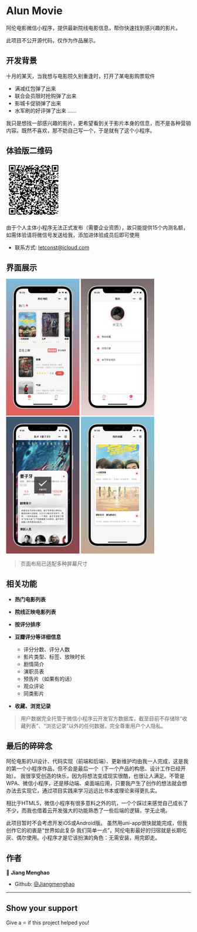# Alun Movie

阿伦电影微信小程序，提供最新院线电影信息，帮你快速找到感兴趣的影片。

此项目不公开源代码，仅作为作品展示。

## 开发背景

十月的某天，当我想与电影院久别重逢时，打开了某电影购票软件
- 满减红包弹了出来
- 联合会员限时抢购弹了出来
- 影城卡促销弹了出来
- 水军刷的好评弹了出来
……

我只是想找一部感兴趣的影片，更希望看到关于影片本身的信息，而不是各种营销内容。既然不喜欢，那不妨自己写一个，于是就有了这个小程序。

## 体验版二维码

<img src="./imgs/alun-qr.jpeg" width="150px">

由于个人主体小程序无法正式发布（需要企业资质），故只能提供15个内测名额，如需体验请将微信号发送给我，添加进体验成员后即可使用

- 联系方式: <a href="mailto:letconst@icloud.com">letconst@icloud.com</a>

## 界面展示
<p>
  <img src="./imgs/home.jpeg" width="200px">
  <img src="./imgs/user.jpeg" width="200px">
  <img src="./imgs/detail.jpeg" width="200px">
  <img src="./imgs/marked.jpeg" width="200px">
</p>

> 页面布局已适配多种屏幕尺寸

## 相关功能
- __热门电影列表__
- __院线正映电影列表__
- __按评分排序__
- __豆瓣评分等详细信息__
  + 评分分数、评分人数
  + 影片类型、标签、放映时长
  + 剧情简介
  + 演职员表
  + 预告片（如果有的话）
  + 观众评论
  + 同类影片

- __收藏、浏览记录__
> 用户数据完全托管于微信小程序云开发官方数据库，截至目前不存储除“收藏列表”、“浏览记录”以外的任何数据，完全尊重用户个人隐私。

## 最后的碎碎念
阿伦电影的UI设计、代码实现（前端和后端）、更新维护均由我一人完成，这是我的第一个小程序作品，但不会是最后一个（下一个产品的构思、设计工作已经开始）。
我很享受创造的快乐，因为将想法变成现实很酷，也很让人满足。不管是WPA、微信小程序，还是移动端、桌面端应用，只要我产生了创作的想法就会想办法去实现它，通过项目实践来学习远远比书本或理论来得更扎实。

相比于HTML5，微信小程序有很多意料之外的坑，一个个踩过来感觉自己成长了不少，而我也借着云开发强大的功能熟悉了一些后端的逻辑，学无止境。

此项目暂时不会考虑开发iOS或Android版。
虽然用uni-app很快就能完成，但我创作它的初衷是“世界如此复杂 我们简单一点”，阿伦电影最好的归宿就是长期吃灰、偶尔使用。小程序才是它该扮演的角色：无需安装，用完即走。

## 作者

👤 **Jiang Menghao**

* Github: [@Jiangmenghao](https://github.com/Jiangmenghao)

---

## Show your support

Give a ⭐️ if this project helped you!